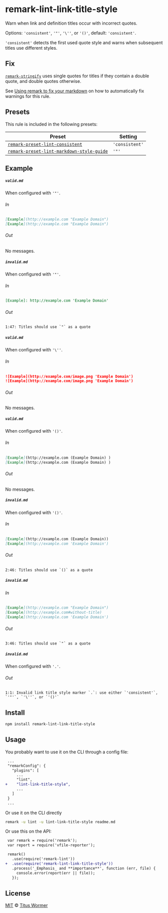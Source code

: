 <!--This file is generated-->

# remark-lint-link-title-style

Warn when link and definition titles occur with incorrect quotes.

Options: `'consistent'`, `'"'`, `'\''`, or `'()'`, default: `'consistent'`.

`'consistent'` detects the first used quote style and warns when subsequent
titles use different styles.

## Fix

[`remark-stringify`](https://github.com/wooorm/remark/tree/master/packages/remark-stringify)
uses single quotes for titles if they contain a double quote, and double
quotes otherwise.

See [Using remark to fix your markdown](https://github.com/wooorm/remark-lint/tree/formatting#using-remark-to-fix-your-markdown)
on how to automatically fix warnings for this rule.

## Presets

This rule is included in the following presets:

| Preset | Setting |
| ------ | ------- |
| [`remark-preset-lint-consistent`](https://github.com/wooorm/remark-lint/tree/master/packages/remark-preset-lint-consistent) | `'consistent'` |
| [`remark-preset-lint-markdown-style-guide`](https://github.com/wooorm/remark-lint/tree/master/packages/remark-preset-lint-markdown-style-guide) | `'"'` |

## Example

##### `valid.md`

When configured with `'"'`.

###### In

```markdown
[Example](http://example.com "Example Domain")
[Example](http://example.com "Example Domain")
```

###### Out

No messages.

##### `invalid.md`

When configured with `'"'`.

###### In

```markdown
[Example]: http://example.com 'Example Domain'
```

###### Out

```text
1:47: Titles should use `"` as a quote
```

##### `valid.md`

When configured with `'\''`.

###### In

```markdown
![Example](http://example.com/image.png 'Example Domain')
![Example](http://example.com/image.png 'Example Domain')
```

###### Out

No messages.

##### `valid.md`

When configured with `'()'`.

###### In

```markdown
[Example](http://example.com (Example Domain) )
[Example](http://example.com (Example Domain) )
```

###### Out

No messages.

##### `invalid.md`

When configured with `'()'`.

###### In

```markdown
[Example](http://example.com (Example Domain))
[Example](http://example.com 'Example Domain')
```

###### Out

```text
2:46: Titles should use `()` as a quote
```

##### `invalid.md`

###### In

```markdown
[Example](http://example.com "Example Domain")
[Example](http://example.com#without-title)
[Example](http://example.com 'Example Domain')
```

###### Out

```text
3:46: Titles should use `"` as a quote
```

##### `invalid.md`

When configured with `'.'`.

###### Out

```text
1:1: Invalid link title style marker `.`: use either `'consistent'`, `'"'`, `'\''`, or `'()'`
```

## Install

```sh
npm install remark-lint-link-title-style
```

## Usage

You probably want to use it on the CLI through a config file:

```diff
 ...
 "remarkConfig": {
   "plugins": [
     ...
     "lint",
+    "lint-link-title-style",
     ...
   ]
 }
 ...
```

Or use it on the CLI directly

```sh
remark -u lint -u lint-link-title-style readme.md
```

Or use this on the API:

```diff
 var remark = require('remark');
 var report = require('vfile-reporter');

 remark()
   .use(require('remark-lint'))
+  .use(require('remark-lint-link-title-style'))
   .process('_Emphasis_ and **importance**', function (err, file) {
     console.error(report(err || file));
   });
```

## License

[MIT](https://github.com/wooorm/remark-lint/blob/master/LICENSE) © [Titus Wormer](http://wooorm.com)
